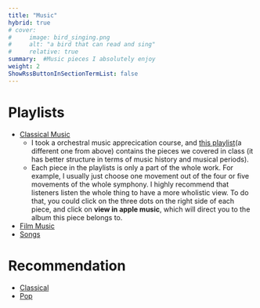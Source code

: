 ```yaml
---
title: "Music"
hybrid: true
# cover:
#     image: bird_singing.png
#     alt: "a bird that can read and sing"
#     relative: true
summary:  #Music pieces I absolutely enjoy
weight: 2
ShowRssButtonInSectionTermList: false
---
```


# Playlists 
- [Classical Music](https://music.apple.com/us/playlist/freiburger-barockorchester-gottfried-von-der-goltz/pl.u-JPAZZK2IJEKZ6X)
    - I took a orchestral music apprecication course, and [this playlist](https://music.apple.com/us/playlist/mus-106-symphonic-music/pl.u-V9D77WNsPEbp8q)(a different one from above) contains the pieces we covered in class (it has better structure in terms of music history and musical periods).
    - Each piece in the playlists is only a part of the whole work. For example, I usually just choose one movement out of the four or five movements of the whole symphony. I highly recommend that listeners listen the whole thing to have a more wholistic view. To do that, you could click on the three dots on the right side of each piece, and click on **view in apple music**, which will direct you to the album this piece belongs to. 
- [Film Music](https://music.apple.com/us/playlist/joe-hisaishi-princess-mononoke-original-soundtrack/pl.u-11zBBdouj2oE3x)
- [Songs](https://music.apple.com/us/playlist/andrea-bocelli-amore/pl.u-JPAZZg3tJEKZ6X)

# Recommendation 
- [Classical](classical)
- [Pop](pop)


